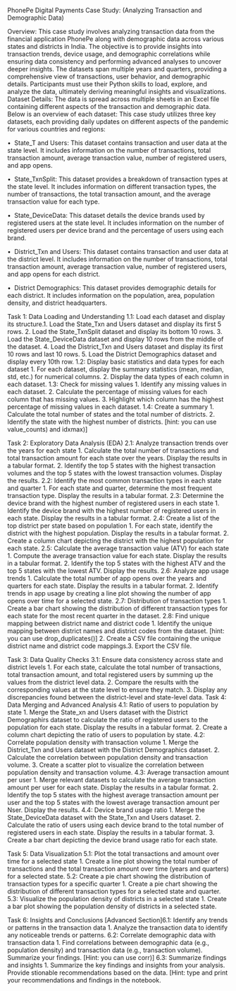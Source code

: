 PhonePe Digital Payments Case Study: (Analyzing Transaction and Demographic Data)

Overview: This case study involves analyzing transaction data from the financial application PhonePe along with demographic data across various states and districts in India. The objective is to provide insights into transaction trends, device usage, and demographic correlations while ensuring data consistency and performing advanced analyses to uncover deeper insights.
The datasets span multiple years and quarters, providing a comprehensive view of transactions, user behavior, and demographic details. Participants must use their Python skills to load, explore, and analyze the data, ultimately deriving meaningful insights and visualizations.
Dataset Details:
The data is spread across multiple sheets in an Excel file containing different aspects of the transaction and demographic data. Below is an overview of each dataset:
This case study utilizes three key datasets, each providing daily updates on different aspects of the pandemic for various countries and regions:

•⁠  ⁠State_T and Users: This dataset contains transaction and user data at the state level. It includes information on the number of transactions, total transaction amount, average transaction value, number of registered users, and
app opens.

•⁠  ⁠State_TxnSplit: This dataset provides a breakdown of transaction types at the state level. It includes information on different transaction types, the number of transactions, the total transaction amount, and the average transaction value for each type.

•⁠  ⁠State_DeviceData: This dataset details the device brands used by registered users at the state level. It includes information on the number of registered users per device brand and the percentage of users using each brand.

•⁠  ⁠District_Txn and Users: This dataset contains transaction and user data at the district level. It includes information on the number of transactions, total transaction amount, average transaction value, number of registered users, and app opens for each district.

•⁠  ⁠District Demographics: This dataset provides demographic details for each district. It includes information on the population, area, population density, and district headquarters.

Task 1: Data Loading and Understanding
1.1: Load each dataset and display its structure.1.⁠ ⁠Load the State_Txn and Users dataset and display its first 5 rows.
2.⁠ ⁠Load the State_TxnSplit dataset and display its bottom 10 rows.
3.⁠ ⁠Load the State_DeviceData dataset and display 10 rows from the middle of the dataset.
4.⁠ ⁠Load the District_Txn and Users dataset and display its first 10 rows and last 10 rows.
5.⁠ ⁠Load the District Demographics dataset and display every 10th row.
1.2: Display basic statistics and data types for each dataset
1.⁠ ⁠For each dataset, display the summary statistics (mean, median, std, etc.) for numerical columns.
2.⁠ ⁠Display the data types of each column in each dataset.
1.3: Check for missing values
1.⁠ ⁠Identify any missing values in each dataset.
2.⁠ ⁠Calculate the percentage of missing values for each column that has missing values.
3.⁠ ⁠Highlight which column has the highest percentage of missing values in each dataset.
1.4: Create a summary
1.⁠ ⁠Calculate the total number of states and the total number of districts.
2.⁠ ⁠Identify the state with the highest number of districts. [hint: you can use value_counts) and idxmax)]

Task 2: Exploratory Data Analysis (EDA)
2.1: Analyze transaction trends over the years for each state
1.⁠ ⁠Calculate the total number of transactions and total transaction amount for each state over the years. Display the results in a tabular format.
2.⁠ ⁠Identify the top 5 states with the highest transaction volumes and the top 5 states with the lowest transaction volumes. Display the results.
2.2: Identify the most common transaction types in each state and quarter
1.⁠ ⁠For each state and quarter, determine the most frequent transaction type. Display the results in a tabular format.
2.3: Determine the device brand with the highest number of registered users in each state
1.⁠ ⁠Identify the device brand with the highest number of registered users in each state. Display the results in a tabular format.
2.4: Create a list of the top district per state based on population
1.⁠ ⁠For each state, identify the district with the highest population. Display the results in a tabular format.
2.⁠ ⁠Create a column chart depicting the district with the highest population for each state.
2.5: Calculate the average transaction value (ATV) for each state
1.⁠ ⁠Compute the average transaction value for each state. Display the results in a tabular format.
2.⁠ ⁠Identify the top 5 states with the highest ATV and the top 5 states with the lowest ATV. Display the results.
2.6: Analyze app usage trends
1.⁠ ⁠Calculate the total number of app opens over the years and quarters for each state. Display the results in a tabular format.
2.⁠ ⁠Identify trends in app usage by creating a line plot showing the number of app opens over time for a selected state.
2.7: Distribution of transaction types
1.⁠ ⁠Create a bar chart showing the distribution of different transaction types for each state for the most recent quarter in the dataset.
2.8: Find unique mapping between district name and district code
1.⁠ ⁠Identify the unique mapping between district names and district codes from the dataset. [hint: you can use drop_duplicates()]
2.⁠ ⁠Create a CSV file containing the unique district name and district code mappings.3.⁠ ⁠Export the CSV file.

Task 3: Data Quality Checks
3.1: Ensure data consistency across state and district levels
1.⁠ ⁠For each state, calculate the total number of transactions, total transaction amount, and total registered users by summing up the values from the district level data.
2.⁠ ⁠Compare the results with the corresponding values at the state level to ensure they match.
3.⁠ ⁠Display any discrepancies found between the district-level and state-level data.
Task 4: Data Merging and Advanced Analysis
4.1: Ratio of users to population by state
1.⁠ ⁠Merge the State_xn and Users dataset with the District Demographirs dataset to calculate the ratio of registered users to the population for each state.
Display the results in a tabular format.
2.⁠ ⁠Create a column chart depicting the ratio of users to population by state.
4.2: Correlate population density with transaction volume
1.⁠ ⁠Merge the District_Txn and Users dataset with the District Demographics dataset.
2.⁠ ⁠Calculate the correlation between population density and transaction volume.
3.⁠ ⁠Create a scatter plot to visualize the correlation between population density and transaction volume.
4.3: Average transaction amount per user
1.⁠ ⁠Merge relevant datasets to calculate the average transaction amount per user for each state. Display the results in a tabular format.
2.⁠ ⁠Identify the top 5 states with the highest average transaction amount per user and the top 5 states with the lowest average transaction amount per Nser.
Display the results.
4.4: Device brand usage ratio
1.⁠ ⁠Merge the State_DeviceData dataset with the State_Txn and Users dataset.
2.⁠ ⁠Calculate the ratio of users using each device brand to the total number of registered users in each state. Display the results in a tabular format.
3.⁠ ⁠Create a bar chart depicting the device brand usage ratio for each state.

Task 5: Data Visualization
5.1: Plot the total transactions and amount over time for a selected state
1.⁠ ⁠Create a line plot showing the total number of transactions and the total transaction amount over time (years and quarters) for a selected state.
5.2: Create a pie chart showing the distribution of transaction types for a specific quarter
1.⁠ ⁠Create a pie chart showing the distribution of different transaction types for a selected state and quarter.
5.3: Visualize the population density of districts in a selected state
1.⁠ ⁠Create a bar plot showing the population density of districts in a selected state.

Task 6: Insights and Conclusions [Advanced Section]6.1: Identify any trends or patterns in the transaction data
1.⁠ ⁠Analyze the transaction data to identify any noticeable trends or patterns.
6.2: Correlate demographic data with transaction data
1.⁠ ⁠Find correlations between demographic data (e.g., population density) and transaction data (e.g., transaction volume). Summarize your findings. [Hint: you can use corr)]
6.3: Summarize findings and insights
1.⁠ ⁠Summarize the key findings and insights from your analysis. Provide stionable recommendations based on the data. [Hint: type and print your recommendations and findings in the notebook. 
